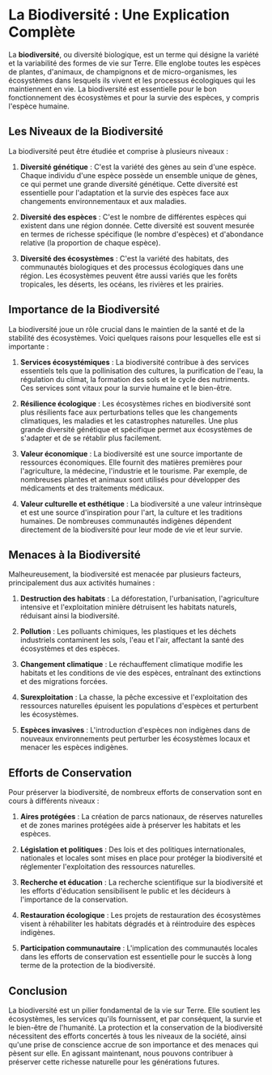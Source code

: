 # La Biodiversité : Une Explication Complète

La **biodiversité**, ou diversité biologique, est un terme qui désigne la variété et la variabilité des formes de vie sur Terre. Elle englobe toutes les espèces de plantes, d'animaux, de champignons et de micro-organismes, les écosystèmes dans lesquels ils vivent et les processus écologiques qui les maintiennent en vie. La biodiversité est essentielle pour le bon fonctionnement des écosystèmes et pour la survie des espèces, y compris l'espèce humaine.

## Les Niveaux de la Biodiversité

La biodiversité peut être étudiée et comprise à plusieurs niveaux :

1. **Diversité génétique** : C'est la variété des gènes au sein d'une espèce. Chaque individu d'une espèce possède un ensemble unique de gènes, ce qui permet une grande diversité génétique. Cette diversité est essentielle pour l'adaptation et la survie des espèces face aux changements environnementaux et aux maladies.

2. **Diversité des espèces** : C'est le nombre de différentes espèces qui existent dans une région donnée. Cette diversité est souvent mesurée en termes de richesse spécifique (le nombre d'espèces) et d'abondance relative (la proportion de chaque espèce).

3. **Diversité des écosystèmes** : C'est la variété des habitats, des communautés biologiques et des processus écologiques dans une région. Les écosystèmes peuvent être aussi variés que les forêts tropicales, les déserts, les océans, les rivières et les prairies.

## Importance de la Biodiversité

La biodiversité joue un rôle crucial dans le maintien de la santé et de la stabilité des écosystèmes. Voici quelques raisons pour lesquelles elle est si importante :

1. **Services écosystémiques** : La biodiversité contribue à des services essentiels tels que la pollinisation des cultures, la purification de l'eau, la régulation du climat, la formation des sols et le cycle des nutriments. Ces services sont vitaux pour la survie humaine et le bien-être.

2. **Résilience écologique** : Les écosystèmes riches en biodiversité sont plus résilients face aux perturbations telles que les changements climatiques, les maladies et les catastrophes naturelles. Une plus grande diversité génétique et spécifique permet aux écosystèmes de s'adapter et de se rétablir plus facilement.

3. **Valeur économique** : La biodiversité est une source importante de ressources économiques. Elle fournit des matières premières pour l'agriculture, la médecine, l'industrie et le tourisme. Par exemple, de nombreuses plantes et animaux sont utilisés pour développer des médicaments et des traitements médicaux.

4. **Valeur culturelle et esthétique** : La biodiversité a une valeur intrinsèque et est une source d'inspiration pour l'art, la culture et les traditions humaines. De nombreuses communautés indigènes dépendent directement de la biodiversité pour leur mode de vie et leur survie.

## Menaces à la Biodiversité

Malheureusement, la biodiversité est menacée par plusieurs facteurs, principalement dus aux activités humaines :

1. **Destruction des habitats** : La déforestation, l'urbanisation, l'agriculture intensive et l'exploitation minière détruisent les habitats naturels, réduisant ainsi la biodiversité.

2. **Pollution** : Les polluants chimiques, les plastiques et les déchets industriels contaminent les sols, l'eau et l'air, affectant la santé des écosystèmes et des espèces.

3. **Changement climatique** : Le réchauffement climatique modifie les habitats et les conditions de vie des espèces, entraînant des extinctions et des migrations forcées.

4. **Surexploitation** : La chasse, la pêche excessive et l'exploitation des ressources naturelles épuisent les populations d'espèces et perturbent les écosystèmes.

5. **Espèces invasives** : L'introduction d'espèces non indigènes dans de nouveaux environnements peut perturber les écosystèmes locaux et menacer les espèces indigènes.

## Efforts de Conservation

Pour préserver la biodiversité, de nombreux efforts de conservation sont en cours à différents niveaux :

1. **Aires protégées** : La création de parcs nationaux, de réserves naturelles et de zones marines protégées aide à préserver les habitats et les espèces.

2. **Législation et politiques** : Des lois et des politiques internationales, nationales et locales sont mises en place pour protéger la biodiversité et réglementer l'exploitation des ressources naturelles.

3. **Recherche et éducation** : La recherche scientifique sur la biodiversité et les efforts d'éducation sensibilisent le public et les décideurs à l'importance de la conservation.

4. **Restauration écologique** : Les projets de restauration des écosystèmes visent à réhabiliter les habitats dégradés et à réintroduire des espèces indigènes.

5. **Participation communautaire** : L'implication des communautés locales dans les efforts de conservation est essentielle pour le succès à long terme de la protection de la biodiversité.

## Conclusion

La biodiversité est un pilier fondamental de la vie sur Terre. Elle soutient les écosystèmes, les services qu'ils fournissent, et par conséquent, la survie et le bien-être de l'humanité. La protection et la conservation de la biodiversité nécessitent des efforts concertés à tous les niveaux de la société, ainsi qu'une prise de conscience accrue de son importance et des menaces qui pèsent sur elle. En agissant maintenant, nous pouvons contribuer à préserver cette richesse naturelle pour les générations futures.